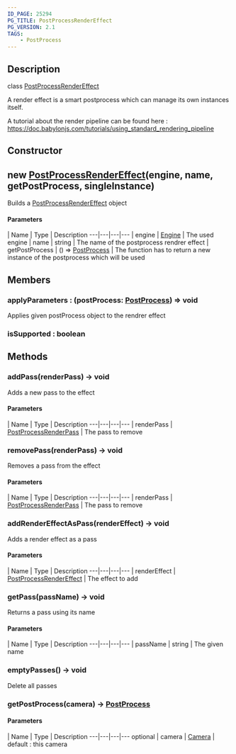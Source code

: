 ```yaml
---
ID_PAGE: 25294
PG_TITLE: PostProcessRenderEffect
PG_VERSION: 2.1
TAGS:
    - PostProcess
---
```

## Description

class [PostProcessRenderEffect](/classes/3.0/PostProcessRenderEffect)

A render effect is a smart postprocess which can manage its own instances itself.

A tutorial about the render pipeline can be found here : https://doc.babylonjs.com/tutorials/using_standard_rendering_pipeline

## Constructor

## new [PostProcessRenderEffect](/classes/3.0/PostProcessRenderEffect)(engine, name, getPostProcess, singleInstance)

Builds a [PostProcessRenderEffect](/classes/3.0/PostProcessRenderEffect) object

#### Parameters
 | Name | Type | Description
---|---|---|---
 | engine | [Engine](/classes/3.0/Engine) |      The used engine
 | name | string |      The name of the postprocess rendrer effect
 | getPostProcess | () =&gt; [PostProcess](/classes/3.0/PostProcess) |      The function has to return a new instance of the postprocess which will be used
## Members

### applyParameters : (postProcess: [PostProcess](/classes/3.0/PostProcess)) =&gt; void

Applies given postProcess object to the rendrer effect

### isSupported : boolean



## Methods

### addPass(renderPass) &rarr; void

Adds a new pass to the effect

#### Parameters
 | Name | Type | Description
---|---|---|---
 | renderPass | [PostProcessRenderPass](/classes/3.0/PostProcessRenderPass) |      The pass to remove

### removePass(renderPass) &rarr; void

Removes a pass from the effect

#### Parameters
 | Name | Type | Description
---|---|---|---
 | renderPass | [PostProcessRenderPass](/classes/3.0/PostProcessRenderPass) |      The pass to remove

### addRenderEffectAsPass(renderEffect) &rarr; void

Adds a render effect as a pass

#### Parameters
 | Name | Type | Description
---|---|---|---
 | renderEffect | [PostProcessRenderEffect](/classes/3.0/PostProcessRenderEffect) |      The effect to add

### getPass(passName) &rarr; void

Returns a pass using its name

#### Parameters
 | Name | Type | Description
---|---|---|---
 | passName | string |      The given name

### emptyPasses() &rarr; void

Delete all passes
### getPostProcess(camera) &rarr; [PostProcess](/classes/3.0/PostProcess)



#### Parameters
 | Name | Type | Description
---|---|---|---
optional | camera | [Camera](/classes/3.0/Camera) |      default : this camera

